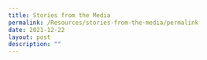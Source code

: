 ```yaml
---
title: Stories from the Media
permalink: /Resources/stories-from-the-media/permalink
date: 2021-12-22
layout: post
description: ""
---
```

